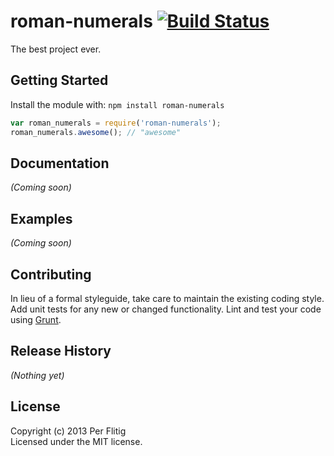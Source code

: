 # roman-numerals [![Build Status](https://secure.travis-ci.org/Per/roman-numerals.png?branch=master)](http://travis-ci.org/Per/roman-numerals)

The best project ever.

## Getting Started
Install the module with: `npm install roman-numerals`

```javascript
var roman_numerals = require('roman-numerals');
roman_numerals.awesome(); // "awesome"
```

## Documentation
_(Coming soon)_

## Examples
_(Coming soon)_

## Contributing
In lieu of a formal styleguide, take care to maintain the existing coding style. Add unit tests for any new or changed functionality. Lint and test your code using [Grunt](http://gruntjs.com/).

## Release History
_(Nothing yet)_

## License
Copyright (c) 2013 Per Flitig  
Licensed under the MIT license.
